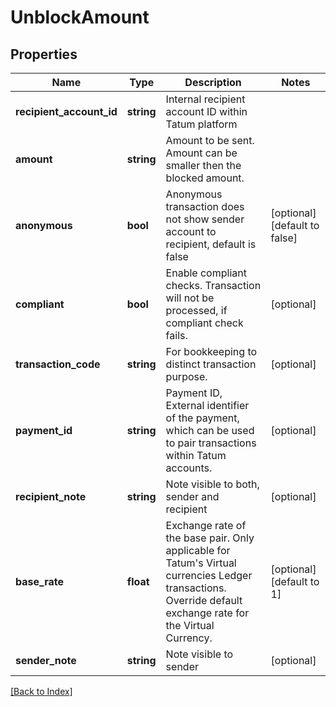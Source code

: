 # UnblockAmount

## Properties

Name | Type | Description | Notes
------------ | ------------- | ------------- | -------------
**recipient_account_id** | **string** | Internal recipient account ID within Tatum platform |
**amount** | **string** | Amount to be sent. Amount can be smaller then the blocked amount. |
**anonymous** | **bool** | Anonymous transaction does not show sender account to recipient, default is false | [optional] [default to false]
**compliant** | **bool** | Enable compliant checks. Transaction will not be processed, if compliant check fails. | [optional]
**transaction_code** | **string** | For bookkeeping to distinct transaction purpose. | [optional]
**payment_id** | **string** | Payment ID, External identifier of the payment, which can be used to pair transactions within Tatum accounts. | [optional]
**recipient_note** | **string** | Note visible to both, sender and recipient | [optional]
**base_rate** | **float** | Exchange rate of the base pair. Only applicable for Tatum's Virtual currencies Ledger transactions. Override default exchange rate for the Virtual Currency. | [optional] [default to 1]
**sender_note** | **string** | Note visible to sender | [optional]

[[Back to Index]](../index.md)
